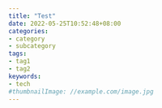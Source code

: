 ```yaml
---
title: "Test"
date: 2022-05-25T10:52:48+08:00
categories:
- category
- subcategory
tags:
- tag1
- tag2
keywords:
- tech
#thumbnailImage: //example.com/image.jpg
---
```


<!--more-->
